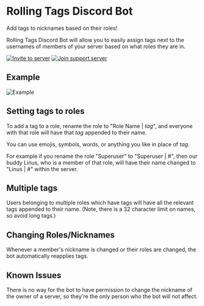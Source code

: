 # Rolling Tags Discord Bot

Add tags to nicknames based on their roles!

Rolling Tags Discord Bot will allow you to easily assign tags next to the usernames of members of your server based on what roles they are in.

[![Invite to server](https://i.imgur.com/z0ywl9d.png)](https://discord.com/api/oauth2/authorize?client_id=806118748573794385&permissions=134217728&scope=bot)
[![Join support server](https://i.imgur.com/Qkdwub8.png)](https://discord.gg/6J6pbWqqmE)

## Example

![Example](https://i.imgur.com/zpnIsnQ.png)

## Setting tags to roles

To add a tag to a role, rename the role to "Role Name | _tag_", and everyone with that role will have that _tag_ appended to their name.

You can use emojis, symbols, words, or anything you like in place of _tag_.

For example if you rename the role "Superuser" to "Superuser | #", then our buddy Linus, who is a member of that role, will have their name changed to "Linus | #" within the server.

## Multiple tags

Users belonging to multiple roles which have tags will have all the relevant tags appended to their name. (Note, there is a 32 character limit on names, so avoid long tags.)

## Changing Roles/Nicknames

Whenever a member's nickname is changed or their roles are changed, the bot automatically reapplies tags.

## Known Issues

There is no way for the bot to have permission to change the nickname of the owner of a server, so they're the only person who the bot will not affect.
